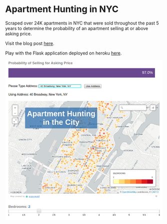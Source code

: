 # Apartment Hunting in NYC
 Scraped over 24K apartments in NYC that were sold throughout the past 5 years to determine the probability of an apartment selling at or above asking price.
 
Visit the blog post [here](asgrunwald.github.io/The-Search/).

Play with the Flask application deployed on heroku [here](stark-chamber-51964.herokuapp.com/).

![CartoDb Image 1](./images/apt_hunting_flask_2.png)
